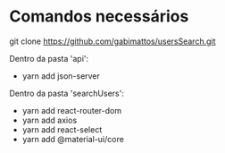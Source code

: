 # Comandos necessários

git clone https://github.com/gabimattos/usersSearch.git

Dentro da pasta 'api':
- yarn add json-server

Dentro da pasta 'searchUsers':
- yarn add react-router-dom
- yarn add axios
- yarn add react-select
- yarn add @material-ui/core
